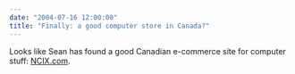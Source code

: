 ```yaml
---
date: "2004-07-16 12:00:00"
title: "Finally: a good computer store in Canada?"
---
```




Looks like Sean has found a good Canadian e-commerce site for computer stuff: [NCIX.com](http://www.ncix.com/). 

